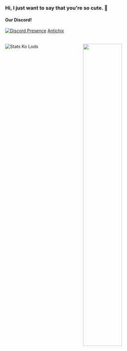 ### Hi, I just want to say that you're so cute. 👋
#### Our Discord!
[![Discord Presence](https://lanyard.cnrad.dev/api/988687146896490539)](https://discord.com/users/988687146896490539)
[Antichix](https://discord.gg/UjdPXQ9Sy7)
<br><br><br>
[<img align="right" width="50%" src="https://github-readme-stats.vercel.app/api?username=eiiyz&show_icons=true&theme=radical&hide=contribs,issues">](https://metrics.lecoq.io/eiiyz?template=classic)
![Stats Ko Lods](https://github-readme-stats.vercel.app/api/top-langs/?username=eiiyz&layout=demo)
